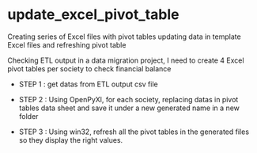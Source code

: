 # update_excel_pivot_table
Creating series of Excel files with pivot tables updating data in template Excel files and refreshing pivot table


Checking ETL output in a data migration project, I need to create 4 Excel pivot tables per society to check financial balance

- STEP 1 : 
get datas from ETL output csv file

- STEP 2 : 
Using OpenPyXl, for each society, replacing datas in pivot tables data sheet and save it under a new generated name in a new folder

- STEP 3 :
Using win32, refresh all the pivot tables in the generated files so they display the right values.
